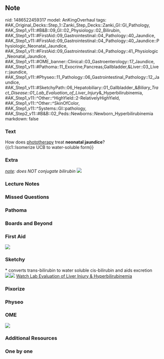 ## Note
nid: 1486522459317
model: AnKingOverhaul
tags: #AK_Original_Decks::Step_1::Zanki_Step_Decks::Zanki_GI::GI_Pathology, #AK_Step1_v11::#B&B::09_GI::02_Physiology::02_Bilirubin, #AK_Step1_v11::#FirstAid::09_Gastrointestinal::04_Pathology::40_Jaundice, #AK_Step1_v11::#FirstAid::09_Gastrointestinal::04_Pathology::40_Jaundice::Physiologic_Neonatal_Jaundice, #AK_Step1_v11::#FirstAid::09_Gastrointestinal::04_Pathology::41_Physiologic_Neonatal_Jaundice, #AK_Step1_v11::#OME_banner::Clinical::03_Gastroenterology::17_Jaundice, #AK_Step1_v11::#Pathoma::11_Exocrine,Pancreas,Gallbladder,&Liver::03_Liver::jaundice, #AK_Step1_v11::#Physeo::11_Pathology::06_Gastrointestinal_Pathology::12_Jaundice, #AK_Step1_v11::#SketchyPath::06_Hepatobiliary::01_Gallbladder_&_Biliary_Tract_Disease::01_Lab_Evaluation_of_Liver_Injury_&_Hyperbilirubinemia, #AK_Step1_v11::^Other::^HighYield::2-RelativelyHighYield, #AK_Step1_v11::^Other::^SkinOfColor, #AK_Step1_v11::^Systems::GI::pathology, #AK_Step2_v11::#B&B::02_Peds::Newborns::Newborn_Hyperbilirubinemia
markdown: false

### Text
<div>
  How does <u>phototherapy</u> treat <b>neonatal jaundice</b>?
</div>
<div>
  {{c1::Isomerize UCB to water-soluble form}}
</div>

### Extra
<i><u>note</u>: does NOT conjugate bilirubin</i> <img src=
"paste-e5af3771ee54accc9efcce32a0bf16606891d189.png">

### Lecture Notes


### Missed Questions


### Pathoma


### Boards and Beyond


### First Aid
<img src="tmpHqJZpM.png">

### Sketchy
<div>
  * converts trans-bilirubin to water soluble cis-bilirubin and
  aids excretion
</div><img src=
"blue%20light%20(UV)%20Tx_1566160514431.jpg"><img src=
"Zoverall%20picture%20(59)_1566160514431.jpg"> <a href=
"https://dashboard.sketchy.com/study/medical/courses/medical-pathophysiology/units/medical-pediatrics-hepatobiliary/videos/medical-pathophysiology-hepatobiliary-gallbladder-and-biliary-tract-disease-lab-evaluation-of-liver-injury-and-hyperbilirubinemia?utm_source=anki&utm_medium=partnership&utm_campaign=february_update&utm_content=medical">
Watch Lab Evaluation of Liver Injury & Hyperbilirubinemia</a>

### Pixorize


### Physeo


### OME
<div class="ome-widget">
  <a href=
  "https://onlinemeded.org/spa/gastroenterology/jaundice/acquire?ref=anki">
  <img src="_OME_AnkiFlashcards_Lesson_3.png"></a>
</div>

### Additional Resources


### One by one

